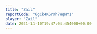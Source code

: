 ```yaml
---
title: "Zail"
reportCode: "6gCk4KGrXh7WqHY1"
player: "Zail"
date: 2021-11-10T19:47:04.454000+00:00
---
```

